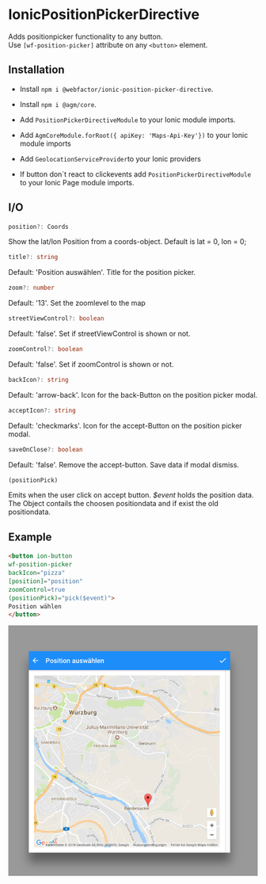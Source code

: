 # IonicPositionPickerDirective

Adds positionpicker functionality to any button.  
Use `[wf-position-picker]` attribute on any `<button>` element.

## Installation
- Install `npm i @webfactor/ionic-position-picker-directive`.
- Install `npm i @agm/core`.
- Add `PositionPickerDirectiveModule` to your Ionic module imports.
- Add `AgmCoreModule.forRoot({ apiKey: 'Maps-Api-Key'})` to your Ionic module imports
- Add `GeolocationServiceProvider`to your Ionic providers

- If button don´t react to clickevents add `PositionPickerDirectiveModule` to your Ionic Page module imports.

## I/O
```typescript
position?: Coords
```
Show the lat/lon Position from a coords-object. Default is lat = 0, lon = 0;

```typescript
title?: string
```  
Default: 'Position auswählen'. Title for the position picker.

```typescript
zoom?: number
``` 
Default: '13'. Set the zoomlevel to the map

```typescript
streetViewControl?: boolean
```
Default: 'false'. Set if streetViewControl is shown or not.

```typescript
zoomControl?: boolean
```
Default: 'false'. Set if zoomControl is shown or not.

```typescript
backIcon?: string
```
Default: 'arrow-back'. Icon for the back-Button on the position picker modal.

```typescript
acceptIcon?: string
```
Default: 'checkmarks'. Icon for the accept-Button on the position picker modal.

```typescript
saveOnClose?: boolean
```
Default: 'false'. Remove the accept-button. Save data if modal dismiss.


```typescript
(positionPick)
```
Emits when the user click on accept button. _$event_ holds the position data.
The Object contails the choosen positiondata and if exist the old positiondata.


## Example
```html
<button ion-button 
wf-position-picker 
backIcon="pizza" 
[position]="position" 
zoomControl=true 
(positionPick)="pick($event)">
Position wählen
</button>
```

![PositionPickerButton](/images/PositionPickerExample.png)
